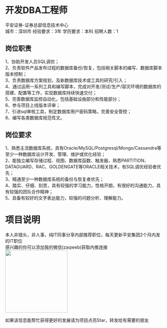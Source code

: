 # 开发DBA工程师
平安证券-证券总部信息技术中心  
城市：深圳市 经验要求：3年 学历要求：本科  招聘人数：1

## 岗位职责
1、协助开发人员SQL调优；   
2、负责软件产品发布过程的数据库备份/恢复，包括相关脚本的编写、数据库脚本版本控制；   
3、负责数据库方案规划，及新数据库技术或工具的研究/引入；   
4、通过运用一系列工具和编写脚本，完成对开发/测试/生产/容灾环境的数据库的搭建、配置等工作，实现数据库持续快速交付；   
5、完善数据库监控自动化，包括基础设施部分和性能部分；   
6、参与项目上线版本评审；   
7、引进sql审核工具，制定数据库用户密码策略，完善安全管控；   
8、编写各类数据库规范性文。

## 岗位要求
1、熟悉主流数据库系统，具有Oracle/MySQL/Postgresql/Mongo/Cassandra等至少一种数据库设计开发、管理、维护或优化经验；   
2、能独立编写存储过程、视图、数据库函数、触发器，熟悉PARTITION、DATAGUARD、RAC、GOLDENGATE等ORACLE相关技术，有SQL调优经验者优先；   
3、精通至少一种数据库系统的备份与恢复者优先；   
4、踏实、仔细、刻苦，具有较强的学习能力，性格开朗，有很好的沟通能力，具有较强的团队合作精神；   
5、具备有较好的文字表达能力，较强的问题分析、理解能力。

# 项目说明

本人非猎头，非人事，纯IT同事分享内部推荐职位，每天更新平安集团2个月内发的IT职位  
感兴趣的你可以添加我的微信(zaqweb)获取内推连接  
<img src="https://github.com/zaqweb/PA-IT-JOBS/blob/master/WechatICode.jpeg"  height="200" width="200">

如果该信息能帮忙获得更好的发展请为项目点亮Star，转发给有需要的朋友




